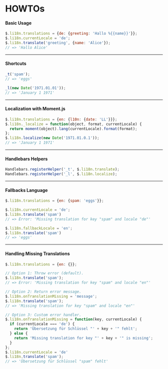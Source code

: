 # HOWTOs

#### Basic Usage

```javascript
$.li18n.translations = {de: {greeting: 'Hallo %{{name}}'}};
$.li18n.currentLocale = 'de';
$.li18n.translate('greeting', {name: 'Alice'});
// => 'Hallo Alice'
```

---

#### Shortcuts

```javascript
_t('spam');
// => 'eggs'

_l(new Date('1971.01.01'));
// => 'January 1 1971'
```

---

#### Localization with Moment.js

```javascript
$.li18n.translations = {en: {l10n: {date: 'LL'}}};
$.li18n._localize = function(object, format, currentLocale) {
  return moment(object).lang(currentLocale).format(format);
};
$.li18n.localize(new Date('1971.01.0.1'));
// => 'January 1 1971'
```

---

#### Handlebars Helpers

```javascript
Handlebars.registerHelper('_t', $.li18n.translate);
Handlebars.registerHelper('_l', $.li18n.localize);
```

---

#### Fallbacks Language

```javascript
$.li18n.translations = {en: {spam: 'eggs'}};

$.li18n.currentLocale = 'de';
$.li18n.translate('spam')
// => Error: 'Missing translation for key "spam" and locale "de"'

$.li18n.fallbackLocale = 'en';
$.li18n.translate('spam')
// => 'eggs'
```

---

#### Handling Missing Translations

```javascript
$.li18n.translations = {en: {}};

// Option 1: Throw error (default).
$.li18n.translate('spam');
// => Error: 'Missing translation for key "spam" and locale "en"'

// Option 2: Return error message.
$.li18n.onTranslationMissing = 'message';
$.li18n.translate('spam');
// => 'Missing translation for key "spam" and locale "en"'

// Option 3: Custom error handler.
$.li18n.onTranslationMissing = function(key, currentLocale) {
  if (currentLocale === 'de') {
    return 'Übersetzung für Schlüssel "' + key + '" fehlt';
  } else {
    return 'Missing translation for key "' + key + '" is missing';
  }
};
$.li18n.currentLocale = 'de'
$.li18n.translate('spam');
// => 'Übersetzung für Schlüssel "spam" fehlt'
```


